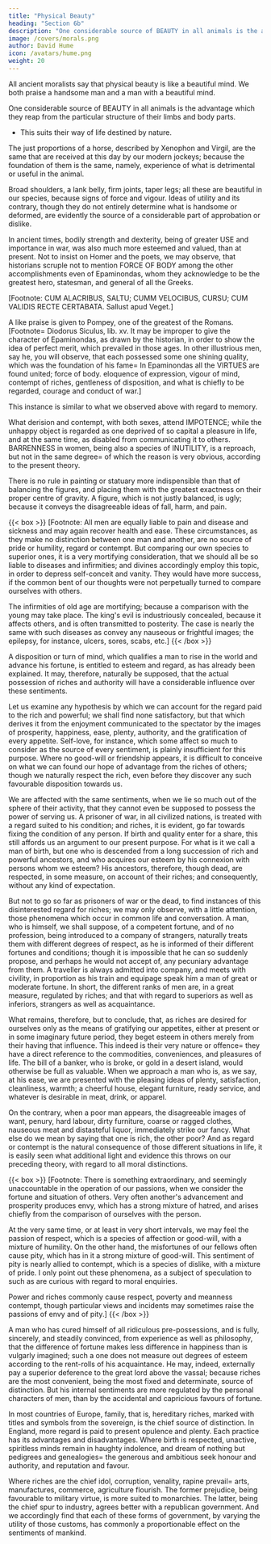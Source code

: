 ```yaml
---
title: "Physical Beauty"
heading: "Section 6b"
description: "One considerable source of BEAUTY in all animals is the advantage which they reap from the particular structure of their limbs and body parts"
image: /covers/morals.png
author: David Hume
icon: /avatars/hume.png
weight: 20
---
```






<!-- It may not be improper, in this place, to examine the influence of bodily endowments, and of the goods of fortune, over our sentiments of regard and esteem, and to consider whether these phenomena fortify or weaken the present theory.  -->


All ancient moralists say that physical beauty is like a beautiful mind. We both praise a handsome man and a man with a beautiful mind. 

<!-- It will naturally be expected, that the beauty of the body, as is supposed by , will be similar, in some respects, to that of the mind; and that every kind of esteem, which is paid to a man, will have something similar in its origin, whether it arise from his mental endowments, or from the situation of his exterior circumstances. -->

One considerable source of BEAUTY in all animals is the advantage which they reap from the particular structure of their limbs and body parts. 
- This suits their way of life destined by nature.

The just proportions of a horse, described by Xenophon and Virgil, are the same that are received at this day by our modern jockeys; because the foundation of them is the same, namely, experience of what is detrimental or useful in the animal.

Broad shoulders, a lank belly, firm joints, taper legs; all these are beautiful in our species, because signs of force and vigour. Ideas of utility and its contrary, though they do not entirely determine what is handsome or deformed, are evidently the source of a considerable part of approbation or dislike.

In ancient times, bodily strength and dexterity, being of greater USE and importance in war, was also much more esteemed and valued, than at present. Not to insist on Homer and the poets, we may observe, that historians scruple not to mention FORCE OF BODY among the other accomplishments even of Epaminondas, whom they acknowledge to be the greatest hero, statesman, and general of all the Greeks. 

[Footnote: CUM ALACRIBUS, SALTU; CUMM VELOCIBUS, CURSU; CUM VALIDIS RECTE CERTABATA. Sallust apud Veget.] 

A like praise is given to Pompey, one of the greatest of the Romans. [Footnote=  Diodorus Siculus, lib. xv. It may be improper to give the character of Epaminondas, as drawn by the historian, in order to show the idea of perfect merit, which prevailed in those ages. In other illustrious men, say he, you will observe, that each possessed some one shining quality, which was the foundation of his fame=  In Epaminondas all the VIRTUES are found united; force of body. eloquence of expression, vigour of mind, contempt of riches, gentleness of disposition, and what is chiefly to be regarded, courage and conduct of war.] 

This instance is similar to what we observed above with regard to memory.

What derision and contempt, with both sexes, attend IMPOTENCE; while the unhappy object is regarded as one deprived of so capital a pleasure in life, and at the same time, as disabled from communicating it to others. BARRENNESS in women, being also a species of INUTILITY, is a reproach, but not in the same degree=  of which the reason is very obvious, according to the present theory.

There is no rule in painting or statuary more indispensible than that of balancing the figures, and placing them with the greatest exactness on their proper centre of gravity. A figure, which is not justly balanced, is ugly; because it conveys the disagreeable ideas of fall, harm, and pain.


{{< box >}}
[Footnote: All men are equally liable to pain and disease and sickness and may again recover health and ease. These circumstances, as they make no distinction between one man and another, are no source of pride or humility, regard or contempt. But comparing our own species to superior ones, it is a very mortifying consideration, that we should all be so liable to diseases and infirmities; and divines accordingly employ this topic, in order to depress self-conceit and vanity. They would have more success, if the common bent of our thoughts were not perpetually turned to compare ourselves with others.

The infirmities of old age are mortifying; because a comparison with the young may take place. The king's evil is industriously concealed, because it affects others, and is often transmitted to posterity. The case is nearly the same with such diseases as convey any nauseous or frightful images; the epilepsy, for instance, ulcers, sores, scabs, etc.]
{{< /box >}}


A disposition or turn of mind, which qualifies a man to rise in the world and advance his fortune, is entitled to esteem and regard, as has already been explained. It may, therefore, naturally be supposed, that the actual possession of riches and authority will have a considerable influence over these sentiments.

Let us examine any hypothesis by which we can account for the regard paid to the rich and powerful; we shall find none satisfactory, but that which derives it from the enjoyment communicated to the spectator by the images of prosperity, happiness, ease, plenty, authority, and the gratification of every appetite. Self-love, for instance, which some affect so much to consider as the source of every sentiment, is plainly insufficient for this purpose. Where no good-will or friendship appears, it is difficult to conceive on what we can found our hope of advantage from the riches of others; though we naturally respect the rich, even before they discover any such favourable disposition towards us.

We are affected with the same sentiments, when we lie so much out of the sphere of their activity, that they cannot even be supposed to possess the power of serving us. A prisoner of war, in all civilized nations, is treated with a regard suited to his condition; and riches, it is evident, go far towards fixing the condition of any person. If birth and quality enter for a share, this still affords us an argument to our present purpose. For what is it we call a man of birth, but one who is descended from a long succession of rich and powerful ancestors, and who acquires our esteem by his connexion with persons whom we esteem? His ancestors, therefore, though dead, are respected, in some measure, on account of their riches; and consequently, without any kind of expectation.

But not to go so far as prisoners of war or the dead, to find instances of this disinterested regard for riches; we may only observe, with a little attention, those phenomena which occur in common life and conversation. A man, who is himself, we shall suppose, of a competent fortune, and of no profession, being introduced to a company of strangers, naturally treats them with different degrees of respect, as he is informed of their different fortunes and conditions; though it is impossible that he can so suddenly propose, and perhaps he would not accept of, any pecuniary advantage from them. A traveller is always admitted into company, and meets with civility, in proportion as his train and equipage speak him a man of great or moderate fortune. In short, the different ranks of men are, in a great measure, regulated by riches; and that with regard to superiors as well as inferiors, strangers as well as acquaintance.

What remains, therefore, but to conclude, that, as riches are desired for ourselves only as the means of gratifying our appetites, either at present or in some imaginary future period, they beget esteem in others merely from their having that influence. This indeed is their very nature or offence=  they have a direct reference to the commodities, conveniences, and pleasures of life. The bill of a banker, who is broke, or gold in a desert island, would otherwise be full as valuable. When we approach a man who is, as we say, at his ease, we are presented with the pleasing ideas of plenty, satisfaction, cleanliness, warmth; a cheerful house, elegant furniture, ready service, and whatever is desirable in meat, drink, or apparel. 

On the contrary, when a poor man appears, the disagreeable images of want, penury, hard labour, dirty furniture, coarse or ragged clothes, nauseous meat and distasteful liquor, immediately strike our fancy. What else do we mean by saying that one is rich, the other poor? And as regard or contempt is the natural consequence of those different situations in life, it is easily seen what additional light and evidence this throws on our preceding theory, with regard to all moral distinctions.



{{< box >}}
[Footnote: There is something extraordinary, and seemingly unaccountable in the operation of our passions, when we consider the fortune and situation of others. Very often another's advancement and prosperity produces envy, which has a strong mixture of hatred, and arises chiefly from the comparison of ourselves with the person. 

At the very same time, or at least in very short intervals, we may feel the passion of respect, which is a species of affection or good-will, with a mixture of humility. On the other hand, the misfortunes of our fellows often cause pity, which has in it a strong mixture of good-will. This sentiment of pity is nearly allied to contempt, which is a species of dislike, with a mixture of pride. I only point out these phenomena, as a subject of speculation to such as are curious with regard to moral enquiries. 

Power and riches commonly cause respect, poverty and meanness contempt, though particular views and incidents may sometimes raise the passions of envy and of pity.]
{{< /box >}}



A man who has cured himself of all ridiculous pre-possessions, and is fully, sincerely, and steadily convinced, from experience as well as philosophy, that the difference of fortune makes less difference in happiness than is vulgarly imagined; such a one does not measure out degrees of esteem according to the rent-rolls of his acquaintance. He may, indeed, externally pay a superior deference to the great lord above the vassal; because riches are the most convenient, being the most fixed and determinate, source of distinction. But his internal sentiments are more regulated by the personal characters of men, than by the accidental and capricious favours of fortune.

In most countries of Europe, family, that is, hereditary riches, marked with titles and symbols from the sovereign, is the chief source of distinction. In England, more regard is paid to present opulence and plenty. Each practice has its advantages and disadvantages. Where birth is respected, unactive, spiritless minds remain in haughty indolence, and dream of nothing but pedigrees and genealogies=  the generous and ambitious seek honour and authority, and reputation and favour. 

Where riches are the chief idol, corruption, venality, rapine prevail=  arts, manufactures, commerce, agriculture flourish. The former prejudice, being favourable to military virtue, is more suited to monarchies. The latter, being the chief spur to industry, agrees better with a republican government. And we accordingly find that each of these forms of government, by varying the utility of those customs, has commonly a proportionable effect on the sentiments of mankind.
